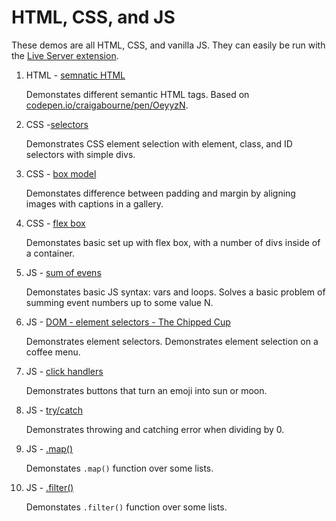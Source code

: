 # HTML, CSS, and JS

These demos are all HTML, CSS, and vanilla JS. They can easily be run with the [Live Server extension](https://marketplace.visualstudio.com/items?itemName=ritwickdey.LiveServer).


1. HTML - [semnatic HTML](semantic_html)

    Demonstates different semantic HTML tags. Based on [codepen.io/craigabourne/pen/OeyyzN](codepen.io/craigabourne/pen/OeyyzN).

1. CSS -[selectors](selectors) 

    Demonstrates CSS element selection with element, class, and ID selectors with simple divs.

1. CSS - [box model](box_model)

    Demonstates difference between padding and margin by aligning images with captions in a gallery.


1. CSS - [flex box](flexbox)

    Demonstates basic set up with flex box, with a number of divs inside of a container.

1. JS - [sum of evens](sum_of_evens)

    Demonstates basic JS syntax: vars and loops. Solves a basic problem of summing event numbers up to some value N.

1. JS - [DOM - element selectors - The Chipped Cup](element_selectors)

    Demonstrates element selectors. Demonstrates element selection on a coffee menu.

1. JS - [click handlers](click_handlers)

    Demonstrates buttons that turn an emoji into sun or moon.

1. JS - [try/catch](try_catch)

    Demonstrates throwing and catching error when dividing by 0.

1. JS - [.map()](js_map)

    Demonstates `.map()` function over some lists.

1. JS  - [.filter()](js_filter)

    Demonstates `.filter()` function over some lists.

